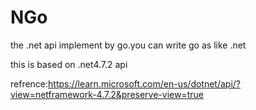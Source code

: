 # NGo
the .net api implement by go.you can write go as like .net

this is based on .net4.7.2 api

refrence:https://learn.microsoft.com/en-us/dotnet/api/?view=netframework-4.7.2&preserve-view=true
